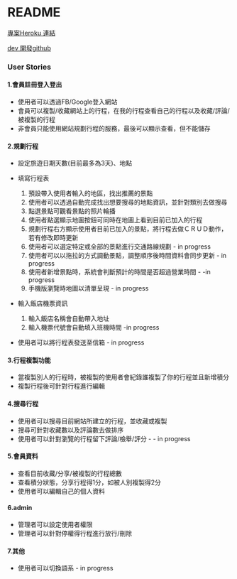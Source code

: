 # README

[專案Heroku 連結](https://travel-world-beta.herokuapp.com/)


[dev 開發github](https://github.com/BJ0815/Travel_world/tree/development)

### User Stories


#### 1.會員註冊登入登出

- 使用者可以透過FB/Google登入網站
- 會員可以複製/收藏網站上的行程，在我的行程查看自己的行程以及收藏/評論/被複製的行程
- 非會員只能使用網站規劃行程的服務，最後可以顯示查看，但不能儲存
 

 
#### 2.規劃行程

- 設定旅遊日期天數(目前最多為3天)、地點

- 填寫行程表
    1. 預設帶入使用者輸入的地區，找出推薦的景點
    2. 使用者可以透過自動完成找出想要搜尋的地點資訊，並針對類別去做搜尋
    3. 點選景點可觀看景點的照片輪播
    4. 使用者點選顯示地圖按鈕可同時在地圖上看到目前已加入的行程
    5. 規劃行程右方顯示使用者目前已加入的景點，將行程去做ＣＲＵＤ動作，若有修改即時更新
    6. 使用者可以選定特定或全部的景點進行交通路線規劃 - in progress
    7. 使用者可以以拖拉的方式調動景點，調整順序後時間資料會同步更新 - in progress
    8. 使用者新增景點時，系統會判斷預計的時間是否超過營業時間 - -in progress
    9. 手機版瀏覽時地圖以清單呈現 - in progress

 - 輸入飯店機票資訊
     1. 輸入飯店名稱會自動帶入地址
     2. 輸入機票代號會自動填入班機時間 -in progress
 - 使用者可以將行程表發送至信箱 - in progress

#### 3.行程複製功能

- 當複製別人的行程時，被複製的使用者會紀錄誰複製了你的行程並且新增積分
- 複製行程後可針對行程進行編輯

#### 4.搜尋行程

- 使用者可以搜尋目前網站所建立的行程，並收藏或複製
- 搜尋可針對收藏數以及評論數去做排序
- 使用者可以針對瀏覽的行程留下評論/檢舉/評分 - - in progress

#### 5.會員資料

- 查看目前收藏/分享/被複製的行程總數
- 查看積分狀態，分享行程得1分，如被人別複製得2分
- 使用者可以編輯自己的個人資料


#### 6.admin 
- 管理者可以設定使用者權限
- 管理者可以針對停權得行程進行放行/刪除

#### 7.其他
- 使用者可以切換語系 - in progress 
